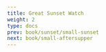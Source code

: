 ```yaml
---
title: Great Sunset Watch
weight: 2
type: docs
prev: book/sunset/small-sunset
next: book/small-aftersupper
---
```

